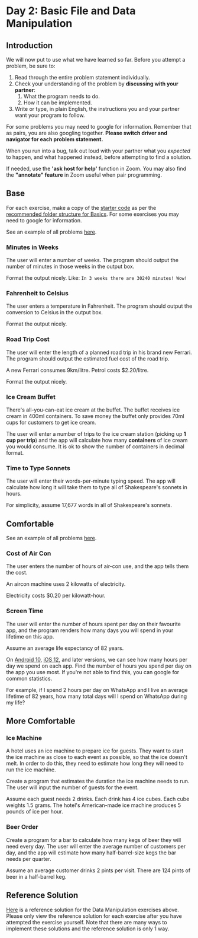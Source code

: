 # Day 2: Basic File and Data Manipulation

## Introduction

We will now put to use what we have learned so far. Before you attempt a problem, be sure to:

1. Read through the entire problem statement individually.
2. Check your understanding of the problem by **discussing with your partner**:
   1. What the program needs to do.
   2. How it can be implemented.
3. Write or type, in plain English, the instructions you and your partner want your program to follow.

For some problems you may need to google for information. Remember that as pairs, you are also googling together. **Please switch driver and navigator for each problem statement.**

When you run into a bug, talk out loud with your partner what you _expected_ to happen, and what happened instead, before attempting to find a solution.

If needed, use the **'ask host for help'** function in Zoom. You may also find the **"annotate" feature** in Zoom useful when pair programming.

## Base

For each exercise, make a copy of the [starter code](https://github.com/rocketacademy/fundamentals-starter-code/archive/refs/heads/main.zip) as per the [recommended folder structure for Basics](../course-logistics/required-hardware-and-software/recommended-set-up.md#folder-structure-for-coding-basics). For some exercises you may need to google for information.

See an example of all problems [here](https://rocketacademy.github.io/fundamentals-starter-code/day1/index.html).

### **Minutes in Weeks**

The user will enter a number of weeks. The program should output the number of minutes in those weeks in the output box.

Format the output nicely. Like: `In 3 weeks there are 30240 minutes! Wow!`

### **Fahrenheit to Celsius**

The user enters a temperature in Fahrenheit. The program should output the conversion to Celsius in the output box.

Format the output nicely.

### **Road Trip Cost**

The user will enter the length of a planned road trip in his brand new Ferrari. The program should output the estimated fuel cost of the road trip.

A new Ferrari consumes 9km/litre. Petrol costs $2.20/litre.

Format the output nicely.

### **Ice Cream Buffet**

There's all-you-can-eat ice cream at the buffet. The buffet receives ice cream in 400ml containers. To save money the buffet only provides 70ml cups for customers to get ice cream.

The user will enter a number of trips to the ice cream station (picking up **1 cup per trip**) and the app will calculate how many **containers** of ice cream you would consume. It is ok to show the number of containers in decimal format.

### **Time to Type Sonnets**

The user will enter their words-per-minute typing speed. The app will calculate how long it will take them to type all of Shakespeare's sonnets in hours.

For simplicity, assume 17,677 words in all of Shakespeare's sonnets.

## Comfortable

See an example of all problems [here](https://rocketacademy.github.io/fundamentals-starter-code/day2/).

### Cost of Air Con

The user enters the number of hours of air-con use, and the app tells them the cost.

An aircon machine uses 2 kilowatts of electricity.

Electricity costs $0.20 per kilowatt-hour.

### Screen Time

The user will enter the number of hours spent per day on their favourite app, and the program renders how many days you will spend in your lifetime on this app.

Assume an average life expectancy of 82 years.

On [Android 10](https://wellbeing.google/tools/), [iOS 12](https://support.apple.com/en-us/HT208982), and later versions, we can see how many hours per day we spend on each app. Find the number of hours you spend per day on the app you use most. If you're not able to find this, you can google for common statistics.

For example, if I spend 2 hours per day on WhatsApp and I live an average lifetime of 82 years, how many total days will I spend on WhatsApp during my life?

## More Comfortable

### Ice Machine

A hotel uses an ice machine to prepare ice for guests. They want to start the ice machine as close to each event as possible, so that the ice doesn't melt. In order to do this, they need to estimate how long they will need to run the ice machine.

Create a program that estimates the duration the ice machine needs to run. The user will input the number of guests for the event.

Assume each guest needs 2 drinks. Each drink has 4 ice cubes. Each cube weights 1.5 grams. The hotel's American-made ice machine produces 5 pounds of ice per hour.

### Beer Order

Create a program for a bar to calculate how many kegs of beer they will need every day. The user will enter the average number of customers per day, and the app will estimate how many half-barrel-size kegs the bar needs per quarter.

Assume an average customer drinks 2 pints per visit. There are 124 pints of beer in a half-barrel keg.

## Reference Solution

[Here](https://github.com/rocketacademy/fundamentals-starter-code/blob/day1/script.js) is a reference solution for the Data Manipulation exercises above. Please only view the reference solution for each exercise after you have attempted the exercise yourself. Note that there are many ways to implement these solutions and the reference solution is only 1 way.
